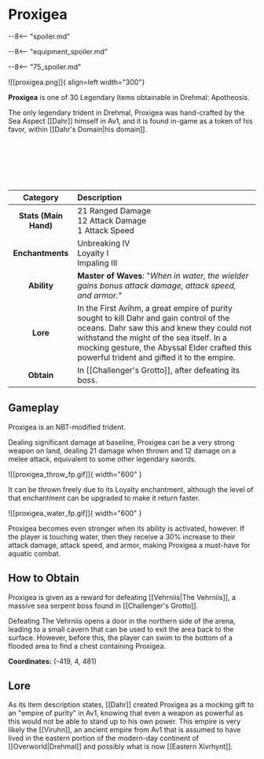 # Proxigea

--8<-- "spoiler.md"

--8<-- "equipment_spoiler.md"

--8<-- "75_spoiler.md"

![[proxigea.png]]{ align=left width="300"}

**Proxigea** is one of 30 Legendary Items obtainable in Drehmal: Apotheosis.

The only legendary trident in Drehmal, Proxigea was hand-crafted by the Sea Aspect [[Dahr]] himself in Av1, and it is found in-game as a token of his favor, within [[Dahr's Domain|his domain]].

<br> <br> <br> <br> <br>

| Category | Description |
|:--------------------------------:|:-----------------------------------------------------------------------------------------------------------------------------------------------------------------------------|
| **Stats (Main Hand)**         | 21 Ranged Damage <br> 12 Attack Damage <br> 1 Attack Speed      |
| **Enchantments**              | Unbreaking IV <br> Loyalty I <br> Impaling III |
| **Ability**                   | **Master of Waves**: "*When in water, the wielder gains bonus attack damage, attack speed, and armor.*" |
| **Lore**                      | In the First Avihm, a great empire of purity sought to kill Dahr and gain control of the oceans. Dahr saw this and knew they could not withstand the might of the sea itself. In a mocking gesture, the Abyssal Elder crafted this powerful trident and gifted it to the empire. |
| **Obtain**                    | In [[Challenger's Grotto]], after defeating its boss.   | 

## Gameplay
Proxigea is an NBT-modified trident.

Dealing significant damage at baseline, Proxigea can be a very strong weapon on land, dealing 21 damage when thrown and 12 damage on a melee attack, equivalent to some other legendary swords. 

![[proxigea_throw_fp.gif]]{ width="600" }

It can be thrown freely due to its Loyalty enchantment, although the level of that enchantment can be upgraded to make it return faster. 

![[proxigea_water_fp.gif]]{ width="600" }

Proxigea becomes even stronger when its ability is activated, however. If the player is touching water, then they receive a 30% increase to their attack damage, attack speed, and armor, making Proxigea a must-have for aquatic combat.

## How to Obtain
Proxigea is given as a reward for defeating [[Vehrniis|The Vehrniis]], a massive sea serpent boss found in [[Challenger's Grotto]].

Defeating The Vehrniis opens a door in the northern side of the arena, leading to a small cavern that can be used to exit the area back to the surface. However, before this, the player can swim to the bottom of a flooded area to find a chest containing Proxigea.

**Coordinates:** (-419, 4, 481)

## Lore
As its item description states, [[Dahr]] created Proxigea as a mocking gift to an "empire of purity" in Av1, knowing that even a weapon as powerful as this would not be able to stand up to his own power. This empire is very likely the [[Viruhn]], an ancient empire from Av1 that is assumed to have lived in the eastern portion of the modern-day continent of [[Overworld|Drehmal]] and possibly what is now [[Eastern Xivrhynt]].